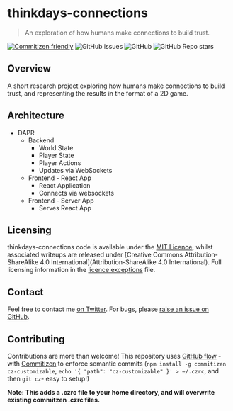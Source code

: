 # thinkdays-connections
> An exploration of how humans make connections to build trust.

[![Commitizen friendly](https://img.shields.io/badge/commitizen-friendly-brightgreen.svg)](http://commitizen.github.io/cz-cli/)
![GitHub issues](https://img.shields.io/github/issues/Sealjay/thinkdays-connections)
![GitHub](https://img.shields.io/github/license/Sealjay/thinkdays-connections)
![GitHub Repo stars](https://img.shields.io/github/stars/Sealjay/thinkdays-connections?style=social)

## Overview
A short research project exploring how humans make connections to build trust, and representing the results in the format of a 2D game.

## Architecture
- DAPR
  - Backend
    - World State
    - Player State
    - Player Actions
    - Updates via WebSockets
  - Frontend - React App
    - React Application
    - Connects via websockets
  - Frontend - Server App
    - Serves React App

## Licensing
thinkdays-connections code is available under the [MIT Licence](./LICENCE), whilst associated writeups are released under [Creative Commons Attribution-ShareAlike 4.0 International](Attribution-ShareAlike 4.0 International). Full licensing information in the [licence exceptions](./LICENCE-EXCEPTIONS.md) file.

## Contact
Feel free to contact me [on Twitter](https://twitter.com/sealjay_clj). For bugs, please [raise an issue on GitHub](https://github.com/Sealjay/thinkdays-connections/issue).

## Contributing
Contributions are more than welcome! This repository uses [GitHub flow](https://guides.github.com/introduction/flow/) - with [Commitizen](https://github.com/commitizen/cz-cli#making-your-repo-commitizen-friendly) to enforce semantic commits (`npm install -g commitizen cz-customizable`, `echo '{ "path": "cz-customizable" }' > ~/.czrc`, and then `git cz`- easy to setup!)

**Note: This adds a .czrc file to your home directory, and will overwrite existing commitzen .czrc files.**